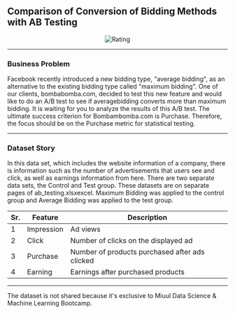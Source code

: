 ## Comparison of Conversion of Bidding Methods with AB Testing

<p align="center">
  <img src="https://www.junglescout.com/wp-content/uploads/2016/08/ab-testing.jpg" alt="Rating"/>
</p>

---

### Business Problem

Facebook recently introduced a new bidding type, "average bidding", as an alternative to the existing bidding type called "maximum bidding". One of our clients, bombabomba.com, decided to test this new feature and would like to do an A/B test to see if averagebidding converts more than maximum bidding. It is waiting for you to analyze the results of this A/B test. The ultimate success criterion for Bombambomba.com is Purchase. Therefore, the focus should be on the Purchase metric for statistical testing.

---

### Dataset Story

In this data set, which includes the website information of a company, there is information such as the number of advertisements that users see and click, as well as earnings information from here. There are two separate data sets, the Control and Test group. These datasets are on separate pages of ab_testing.xlsxexcel. Maximum Bidding was applied to the control group and Average Bidding was applied to the test group.

 Sr. | Feature  | Description |
--- | --- | --- | 
1 |Impression| Ad views                                  |
2 |Click| Number of clicks on the displayed ad                |
3 |Purchase| Number of products purchased after ads clicked |
4 |Earning| Earnings after purchased products     |

---

The dataset is not shared because it's exclusive to Miuul Data Science & Machine Learning Bootcamp.
